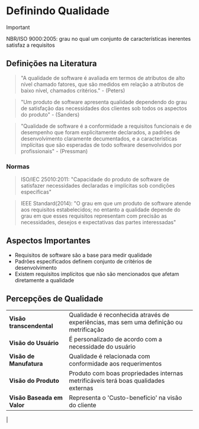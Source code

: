 # Definindo Qualidade

> [!IMPORTANT]
> NBR/ISO 9000:2005: grau no qual um conjunto de características inerentes satisfaz a requisitos

## Definições na Literatura

> "A qualidade de software é avaliada em termos de atributos de alto nível chamado fatores, que são medidos em relação a atributos de baixo nível, chamados critérios." - (Peters)

> "Um produto de software apresenta qualidade dependendo do grau de satisfação das necessidades dos clientes sob todos os aspectos do produto" - (Sanders)

> "Qualidade de software é a conformidade a requisitos funcionais e de desempenho que foram explicitamente declarados, a padrões de desenvolvimento claramente decumentados, e a características implícitas que são esperadas de todo software desenvolvidos por profissionais" - (Pressman)

### Normas

> ISO/IEC 25010:2011: "Capacidade do produto de software de satisfazer necessidades declaradas e implícitas sob condições especificas"

> IEEE Standard(2014): "O grau em que um produto de software atende aos requisitos estabelecidos; no entanto a qualidade depende do grau em que esses requisitos representam com precisão as necessidades, desejos e expectativas das partes interessadas"

## Aspectos Importantes

* Requisitos de software são a base para medir qualidade
* Padrões especificados definem conjunto de critérios de desenvolvimento
* Existem requisitos implícitos que não são mencionados que afetam diretamente a qualidade

## Percepções de Qualidade

|||
|:---|:---|
|**Visão transcendental**|Qualidade é reconhecida através de experiências, mas sem uma definição ou metrificação|
|**Visão do Usuário**|É personalizado de acordo com a necessidade do usuário|
|**Visão de Manufatura**|Qualidade é relacionada com conformidade aos requerimentos|
|**Visão do Produto**|Produto com boas propriedades internas metrificáveis terá boas qualidades externas|
|**Visão Baseada em Valor**|Representa o 'Custo-benefício' na visão do cliente|
|